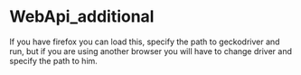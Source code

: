 # WebApi_additional
If you have firefox you can load this, specify the path to geckodriver and run, but if you are using another browser you will have to change driver and specify the path to him.
